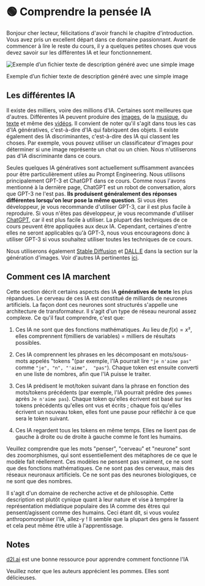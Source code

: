 # 🟢 Comprendre la pensée IA

Bonjour cher lecteur, félicitations d'avoir franchi le chapitre d'introduction. Vous avez pris un excellent départ dans ce domaine passionnant. Avant de commencer à lire le reste du cours, il y a quelques petites choses que vous devez savoir sur les différentes IA et leur fonctionnement.

![Exemple d’un fichier texte de description généré avec une simple image](%F0%9F%9F%A2%20Comprendre%20la%20pense%CC%81e%20IA%20bad97b5a077d4e06a907bacc1e934e37/Untitled.png)

Exemple d’un fichier texte de description généré avec une simple image

## Les différentes IA

Il existe des milliers, voire des millions d'IA. Certaines sont meilleures que d'autres. Différentes IA peuvent produire des [images](https://openai.com/product/dall-e-2), de la [musique](https://google-research.github.io/seanet/musiclm/examples/), du [texte](https://platform.openai.com/playground) et même des [vidéos](https://makeavideo.studio/). Il convient de noter qu'il s'agit dans tous les cas d'IA génératives, c'est-à-dire d'IA qui fabriquent des objets. Il existe également des IA discriminantes, c'est-à-dire des IA qui classent les choses. Par exemple, vous pouvez utiliser un classificateur d'images pour déterminer si une image représente un chat ou un chien. Nous n'utiliserons pas d'IA discriminante dans ce cours.

Seules quelques IA génératives sont actuellement suffisamment avancées pour être particulièrement utiles au Prompt Engineering. Nous utilisons principalement GPT-3 et ChatGPT dans ce cours. Comme nous l'avons mentionné à la dernière page, ChatGPT est un robot de conversation, alors que GPT-3 ne l'est pas. **Ils produisent généralement des réponses différentes lorsqu'on leur pose la même question**. Si vous êtes développeur, je vous recommande d'utiliser GPT-3, car il est plus facile à reproduire. Si vous n'êtes pas développeur, je vous recommande d'utiliser [ChatGPT](https://learnprompting.org/docs/category/%EF%B8%8F-image-prompting), car il est plus facile à utiliser. La plupart des techniques de ce cours peuvent être appliquées aux deux IA. Cependant, certaines d'entre elles ne seront applicables qu'à GPT-3, nous vous encourageons donc à utiliser GPT-3 si vous souhaitez utiliser toutes les techniques de ce cours.

Nous utiliserons également [Stable Diffusion](https://beta.dreamstudio.ai/home) et [DALL.E](https://openai.com/product/dall-e-2) dans la section sur la génération d'images. Voir d'autres IA pertinentes [ici](https://learnprompting.org/docs/products#chatbots).

## Comment ces IA marchent

Cette section décrit certains aspects des IA **génératives de texte** les plus répandues. Le cerveau de ces IA est constitué de milliards de neurones artificiels. La façon dont ces neurones sont structurés s'appelle une architecture de transformateur. Il s'agit d'un type de réseau neuronal assez complexe. Ce qu'il faut comprendre, c'est que:

1. Ces IA ne sont que des fonctions mathématiques. Au lieu de $f(x)=x²$, elles comprennent f(milliers de variables) = milliers de résultats possibles.

2. Ces IA comprennent les phrases en les décomposant en mots/sous-mots appelés "tokens "(par exemple, l'IA pourrait lire `"je n'aime pas"` comme `"je", "n", "'aime",  "pas"`). Chaque token est ensuite converti en une liste de nombres, afin que l'IA puisse le traiter.

3. Ces IA prédisent le mot/token suivant dans la phrase en fonction des mots/tokens précédents (par exemple, l'IA pourrait prédire des `pommes` après `Je n'aime pas`). Chaque token qu'elles écrivent est basé sur les tokens précédents qu'elles ont vus et écrits ; chaque fois qu'elles écrivent un nouveau token, elles font une pause pour réfléchir à ce que sera le token suivant.

4. Ces IA regardent tous les tokens en même temps. Elles ne lisent pas de gauche à droite ou de droite à gauche comme le font les humains.

Veuillez comprendre que les mots "penser", "cerveau" et "neurone" sont des zoomorphismes, qui sont essentiellement des métaphores de ce que le modèle fait réellement. Ces modèles ne pensent pas vraiment, ce ne sont que des fonctions mathématiques. Ce ne sont pas des cerveaux, mais des réseaux neuronaux artificiels. Ce ne sont pas des neurones biologiques, ce ne sont que des nombres.

Il s'agit d'un domaine de recherche active et de philosophie. Cette description est plutôt cynique quant à leur nature et vise à tempérer la représentation médiatique populaire des IA comme des êtres qui pensent/agissent comme des humains. Ceci étant dit, si vous voulez anthropomorphiser l'IA, allez-y ! Il semble que la plupart des gens le fassent et cela peut même être utile à l'apprentissage.

## **Notes**

[d2l.ai](http://d2l.ai/) est une bonne ressource pour apprendre comment fonctionne l'IA

Veuillez noter que les auteurs apprécient les pommes. Elles sont délicieuses.